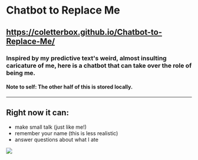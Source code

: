 # Chatbot to Replace Me

## https://coletterbox.github.io/Chatbot-to-Replace-Me/

### Inspired by my predictive text's weird, almost insulting caricature of me, here is a chatbot that can take over the role of being me.

#### Note to self: The other half of this is stored locally.

---

## Right now it can:

- make small talk (just like me!)
- remember your name (this is less realistic)
- answer questions about what I ate

![](https://media.giphy.com/media/NnSfgd2KxuP3q/giphy.gif)


